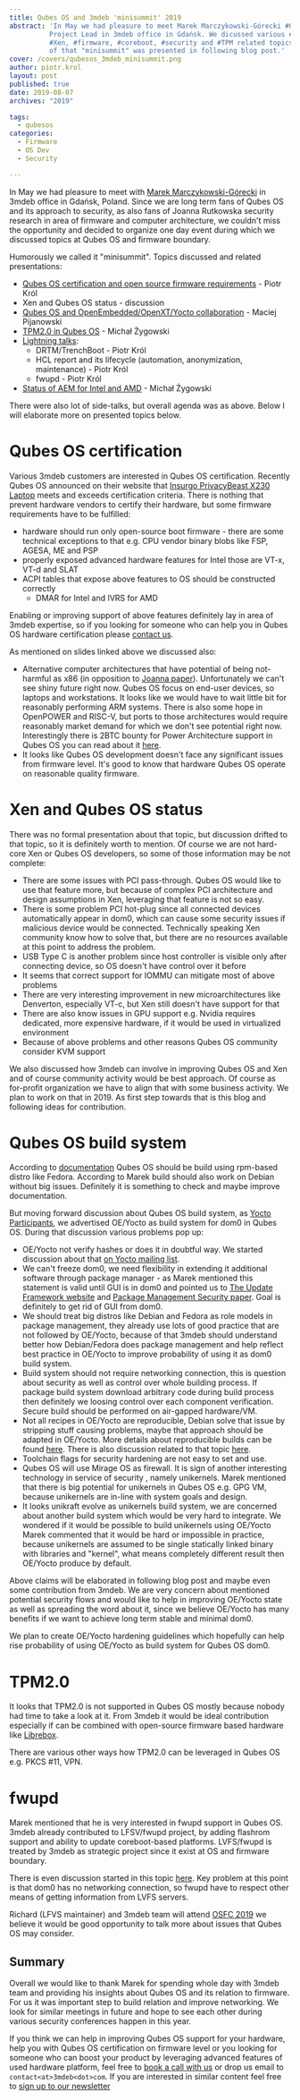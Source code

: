 ```yaml
---
title: Qubes OS and 3mdeb 'minisummit' 2019
abstract: 'In May we had pleasure to meet Marek Marczykowski-Górecki #QubesOS
          Project Lead in 3mdeb office in Gdańsk. We dicussed various #QubesOS,
          #Xen, #firmware, #coreboot, #security and #TPM related topics. Results
          of that "minisummit" was presented in following blog post.'
cover: /covers/qubesos_3mdeb_minisummit.png
author: piotr.krol
layout: post
published: true
date: 2019-08-07
archives: "2019"

tags:
  - qubesos
categories:
  - Firmware
  - OS Dev
  - Security

---
```


In May we had pleasure to meet with [Marek Marczykowski-Górecki](https://www.qubes-os.org/team/) in 3mdeb office in
Gdańsk, Poland. Since we are long term fans of Qubes OS and its approach to
security, as also fans of Joanna Rutkowska security research in area of
firmware and computer architecture, we couldn't miss the opportunity and
decided to organize one day event during which we discussed topics at Qubes OS
and firmware boundary.

Humorously we called it "minisummit". Topics discussed and related presentations:

* [Qubes OS certification and open source firmware requirements](https://cloud.3mdeb.com/index.php/s/CJC8qBeMMT6T8oL) - Piotr Król
* Xen and Qubes OS status - discussion
* [Qubes OS and OpenEmbedded/OpenXT/Yocto collaboration](https://cloud.3mdeb.com/index.php/s/obx7qDFic5otR54) - Maciej Pijanowski
* [TPM2.0 in Qubes OS](https://cloud.3mdeb.com/index.php/s/kAQoEBHXAXNEtwL) - Michał Żygowski
* [Lightning talks](https://cloud.3mdeb.com/index.php/s/Si9YXM2ymWQMj7n):
    - DRTM/TrenchBoot - Piotr Król
    - HCL report and its lifecycle (automation, anonymization, maintenance) - Piotr Król
    - fwupd - Piotr Król
* [Status of AEM for Intel and AMD](https://cloud.3mdeb.com/index.php/s/aPYPeSfJPoZ2gPM) - Michał Żygowski

There were also lot of side-talks, but overall agenda was as above. Below I
will elaborate more on presented topics below.

# Qubes OS certification

Various 3mdeb customers are interested in Qubes OS certification. Recently
Qubes OS announced on their website that [Insurgo PrivacyBeast X230 Laptop](https://www.qubes-os.org/news/2019/07/18/insurgo-privacybeast-qubes-certification/)
meets and exceeds certification criteria. There is nothing that prevent
hardware vendors to certify their hardware, but some firmware requirements have
to be fulfilled:

* hardware should run only open-source boot firmware - there are some technical
  exceptions to that e.g. CPU vendor binary blobs like FSP, AGESA, ME and PSP
* properly exposed advanced hardware features for Intel those are VT-x, VT-d and SLAT
* ACPI tables that expose above features to OS should be constructed correctly
  - DMAR for Intel and IVRS for AMD

Enabling or improving support of above features definitely lay in area of 3mdeb
expertise, so if you looking for someone who can help you in Qubes OS hardware
certification please [contact us](https://calendly.com/3mdeb/consulting-remote-meeting).

As mentioned on slides linked above we discussed also:

* Alternative computer architectures that have potential of being not-harmful
  as x86 (in opposition to [Joanna paper](https://blog.invisiblethings.org/papers/2015/x86_harmful.pdf)).
  Unfortunately we can't see shiny future right now. Qubes OS focus on end-user
  devices, so laptops and workstations. It looks like we would have to wait
  little bit for reasonably performing ARM systems. There is also some hope in
  OpenPOWER and RISC-V, but ports to those architectures would require
  reasonably market demand for which we don't see potential right now.
  Interestingly there is 2BTC bounty for Power Architecture support in Qubes OS
  you can read about it [here](https://github.com/QubesOS/qubes-issues/issues/4318).
* It looks like Qubes OS development doesn't face any significant issues from
  firmware level. It's good to know that hardware Qubes OS operate on
  reasonable quality firmware.

# Xen and Qubes OS status

There was no formal presentation about that topic, but discussion drifted to
that topic, so it is definitely worth to mention. Of course we are not
hard-core Xen or Qubes OS developers, so some of those information may be not
complete:

* There are some issues with PCI pass-through. Qubes OS would like to use that
  feature more, but because of complex PCI architecture and design assumptions
  in Xen, leveraging that feature is not so easy.
* There is some problem PCI hot-plug since all connected devices automatically
  appear in dom0, which can cause some security issues if malicious device
  would be connected. Technically speaking Xen community know how to solve
  that, but there are no resources available at this point to address the
  problem.
* USB Type C is another problem since host controller is visible only after
  connecting device, so OS doesn't have control over it before
* It seems that correct support for IOMMU can mitigate most of above problems
* There are very interesting improvement in new microarchitectures like
  Denverton, especially VT-c, but Xen still doesn't have support for that
* There are also know issues in GPU support e.g. Nvidia requires dedicated,
  more expensive hardware, if it would be used in virtualized environment
* Because of above problems and other reasons Qubes OS community consider KVM
  support

We also discussed how 3mdeb can involve in improving Qubes OS and Xen and of
course community activity would be best approach. Of course as for-profit
organization we have to align that with some business activity. We plan to work
on that in 2019. As first step towards that is this blog and following ideas
for contribution.

# Qubes OS build system

According to [documentation](https://www.qubes-os.org/doc/qubes-builder/) Qubes
OS should be build using rpm-based distro like Fedora. According to Marek build
should also work on Debian without big issues. Definitely it is something to
check and maybe improve documentation.

But moving forward discussion about Qubes OS build system, as [Yocto Participants](https://www.yoctoproject.org/ecosystem/participants/),
we advertised OE/Yocto as build system for dom0 in Qubes OS. During that
discussion various problems pop up:

* OE/Yocto not verify hashes or does it in doubtful way. We started discussion
  about that [on Yocto mailing list](https://lists.yoctoproject.org/pipermail/yocto/2019-June/045574.html).
* We can't freeze dom0, we need flexibility in extending it additional software
  through package manager - as Marek mentioned this statement is valid until
  GUI is in dom0 and pointed us to [The Update Framework
  website](https://theupdateframework.github.io/) and [Package Management Security paper](https://theupdateframework.github.io/papers/package-management-security-tr08-02.pdf?raw=true).
  Goal is definitely to get rid of GUI from dom0.
* We should treat big distros like Debian and Fedora as role models in package
  management, they already use lots of good practice that are not followed by
  OE/Yocto, because of that 3mdeb should understand better how Debian/Fedora
  does package management and help reflect best practice in OE/Yocto to improve
  probability of using it as dom0 build system.
* Build system should not require networking connection, this is question about
  security as well as control over whole building process. If package build
  system download arbitrary code during build process then definitely we
  loosing control over each component verification. Secure build should be
  performed on air-gapped hardware/VM.
* Not all recipes in OE/Yocto are reproducible, Debian solve that issue by
  stripping stuff causing problems, maybe that approach should be adapted in
  OE/Yocto. More details about reproducible builds can be found
  [here](https://reproducible-builds.org/docs/). There is also discussion related to that topic [here](https://lists.reproducible-builds.org/pipermail/rb-general/2019-June/001580.html).
* Toolchain flags for security hardening are not easy to set and use.
* Qubes OS will use Mirage OS as firewall. It is sign of another interesting
  technology in service of security , namely unikernels. Marek mentioned that
  there is big potential for unikernels in Qubes OS e.g. GPG VM, because
  unikernels are in-line with system goals and design.
* It looks unikraft evolve as unikernels build system, we are concerned about
  another build system which would be very hard to integrate. We wondered if it
  would be possible to build unikernels using OE/Yocto Marek commented that it
  would be hard or impossible in practice, because unikernels are assumed to be
  single statically linked binary with libraries and "kernel", what means
  completely different result then OE/Yocto produce by default.

Above claims will be elaborated in following blog post and maybe even some
contribution from 3mdeb. We are very concern about mentioned potential security
flows and would like to help in improving OE/Yocto state as well as spreading
the word about it, since we believe OE/Yocto has many benefits if we want to
achieve long term stable and minimal dom0.

We plan to create OE/Yocto hardening guidelines which hopefully can help rise
probability of using OE/Yocto as build system for Qubes OS dom0.

# TPM2.0

It looks that TPM2.0 is not supported in Qubes OS mostly because nobody had
time to take a look at it. From 3mdeb it would be ideal contribution especially
if can be combined with open-source firmware based hardware like
[Librebox](https://shop.3mdeb.com/product/librebox/).

There are various other ways how TPM2.0 can be leveraged in Qubes OS e.g. PKCS #11, VPN.

# fwupd

Marek mentioned that he is very interested in fwupd support in Qubes OS. 3mdeb
already contributed to LFSV/fwupd project, by adding flashrom support and
ability to update coreboot-based platforms. LVFS/fwupd is treated by 3mdeb as
strategic project since it exist at OS and firmware boundary.

There is even discussion started in this topic [here](https://github.com/QubesOS/qubes-issues/issues/4855).
Key problem at this point is that dom0 has no networking connection, so fwupd
have to respect other means of getting information from LVFS servers.

Richard (LFVS maintainer) and 3mdeb team will attend [OSFC 2019](https://osfc.io/)
we believe it would be good opportunity to talk more about issues that Qubes OS
may consider.

## Summary

Overall we would like to thank Marek for spending whole day with 3mdeb team and
providing his insights about Qubes OS and its relation to firmware. For us it
was important step to build relation and improve networking. We look for
similar meetings in future and hope to see each other during various security
conferences happen in this year.

If you think we can help in improving Qubes OS support for your hardware, help
you with Qubes OS certification on firmware level or you looking for someone
who can boost your product by leveraging advanced features of used hardware
platform, feel free to [book a call with us](https://calendly.com/3mdeb/consulting-remote-meeting) or drop us email to
`contact<at>3mdeb<dot>com`. If you are interested in similar content feel free
to [sign up to our newsletter](http://eepurl.com/gfoekD)
